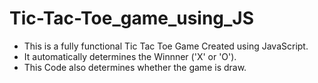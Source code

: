# Tic-Tac-Toe_game_using_JS
* This is a fully functional Tic Tac Toe Game Created using JavaScript.
* It automatically determines the Winnner ('X' or 'O').  
* This Code also determines whether the game is draw.
